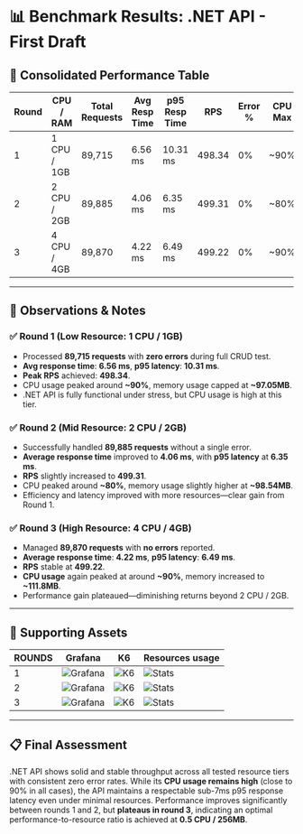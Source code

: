 # 📊 Benchmark Results: .NET API - First Draft

## 🧪 Consolidated Performance Table

| Round | CPU / RAM   | Total Requests | Avg Resp Time | p95 Resp Time | RPS    | Error % | CPU Max | Mem Max  |
| ----- | ----------- | -------------- | ------------- | ------------- | ------ | ------- | ------- | -------- |
| 1     | 1 CPU / 1GB | 89,715         | 6.56 ms       | 10.31 ms      | 498.34 | 0%      | ~90%    | ~97.05MB |
| 2     | 2 CPU / 2GB | 89,885         | 4.06 ms       | 6.35 ms       | 499.31 | 0%      | ~80%    | ~98.54MB |
| 3     | 4 CPU / 4GB | 89,870         | 4.22 ms       | 6.49 ms       | 499.22 | 0%      | ~90%    | ~111.8MB |

---

## 🧠 Observations & Notes

### ✅ Round 1 (Low Resource: 1 CPU / 1GB)

- Processed **89,715 requests** with **zero errors** during full CRUD test.
- **Avg response time**: **6.56 ms**, **p95 latency**: **10.31 ms**.
- **Peak RPS** achieved: **498.34**.
- CPU usage peaked around **~90%**, memory usage capped at **~97.05MB**.
- .NET API is fully functional under stress, but CPU usage is high at this tier.

### ✅ Round 2 (Mid Resource: 2 CPU / 2GB)

- Successfully handled **89,885 requests** without a single error.
- **Average response time** improved to **4.06 ms**, with **p95 latency** at **6.35 ms**.
- **RPS** slightly increased to **499.31**.
- CPU peaked around **~80%**, memory usage slightly higher at **~98.54MB**.
- Efficiency and latency improved with more resources—clear gain from Round 1.

### ✅ Round 3 (High Resource: 4 CPU / 4GB)

- Managed **89,870 requests** with **no errors** reported.
- **Average response time**: **4.22 ms**, **p95 latency**: **6.49 ms**.
- **RPS** stable at **499.22**.
- **CPU usage** again peaked at around **~90%**, memory increased to **~111.8MB**.
- Performance gain plateaued—diminishing returns beyond 2 CPU / 2GB.

---

## 🔧 Supporting Assets

| ROUNDS | Grafana                                                         | K6                                                     | Resources usage                                               |
| ------ | --------------------------------------------------------------- | ------------------------------------------------------ | ------------------------------------------------------------- |
| 1      | ![Grafana](sandbox:/mnt/data/first-draft-round-1-resources.png) | ![K6](sandbox:/mnt/data/first-draft-round-1-stats.png) | ![Stats](sandbox:/mnt/data/first-draft-round-1-resources.png) |
| 2      | ![Grafana](sandbox:/mnt/data/first-draft-round-2-resources.png) | ![K6](sandbox:/mnt/data/first-draft-round-2-stats.png) | ![Stats](sandbox:/mnt/data/first-draft-round-2-resources.png) |
| 3      | ![Grafana](sandbox:/mnt/data/first-draft-round-3-resources.png) | ![K6](sandbox:/mnt/data/first-draft-round-3-stat.png)  | ![Stats](sandbox:/mnt/data/first-draft-round-3-resources.png) |

---

## 📋 Final Assessment

.NET API shows solid and stable throughput across all tested resource tiers with consistent zero error rates. While its **CPU usage remains high** (close to 90% in all cases), the API maintains a respectable sub-7ms p95 response latency even under minimal resources. Performance improves significantly between rounds 1 and 2, but **plateaus in round 3**, indicating an optimal performance-to-resource ratio is achieved at **0.5 CPU / 256MB**.
